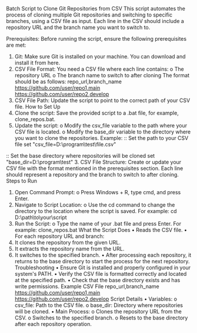 Batch Script to Clone Git Repositories from CSV
This script automates the process of cloning multiple Git repositories and switching to specific branches, using a CSV file as input. Each line in the CSV should include a repository URL and the branch name you want to switch to.

Prerequisites:
Before running the script, ensure the following prerequisites are met:
1.	Git: Make sure Git is installed on your machine. You can download and install it from here.
2.	CSV File Format: You need a CSV file where each line contains:
o	The repository URL
o	The branch name to switch to after cloning The format should be as follows:
repo_url,branch_name
https://github.com/user/repo1,main
https://github.com/user/repo2,develop
3.	CSV File Path: Update the script to point to the correct path of your CSV file.
How to Set Up
1.	Clone the script: Save the provided script to a .bat file, for example, clone_repos.bat.
2.	Update the script:
o	Modify the csv_file variable to the path where your CSV file is located.
o	Modify the base_dir variable to the directory where you want to clone the repositories.
Example:
:: Set the path to your CSV file
set "csv_file=D:\program\test\file.csv"

:: Set the base directory where repositories will be cloned
set "base_dir=D:\program\test"
3.	CSV File Structure: Create or update your CSV file with the format mentioned in the prerequisites section. Each line should represent a repository and the branch to switch to after cloning.
Steps to Run
1.	Open Command Prompt:
o	Press Windows + R, type cmd, and press Enter.
2.	Navigate to Script Location:
o	Use the cd command to change the directory to the location where the script is saved. For example:
cd D:\path\to\your\script
3.	Run the Script:
o	Type the name of your .bat file and press Enter. For example:
clone_repos.bat
What the Script Does
•	Reads the CSV file.
•	For each repository URL and branch:
1.	It clones the repository from the given URL.
2.	It extracts the repository name from the URL.
3.	It switches to the specified branch.
•	After processing each repository, it returns to the base directory to start the process for the next repository.
Troubleshooting
•	Ensure Git is installed and properly configured in your system's PATH.
•	Verify the CSV file is formatted correctly and located at the specified path.
•	Check that the base directory exists and has write permissions.
Example CSV File
repo_url,branch_name
https://github.com/user/repo1,main
https://github.com/user/repo2,develop
Script Details
•	Variables:
o	csv_file: Path to the CSV file.
o	base_dir: Directory where repositories will be cloned.
•	Main Process:
o	Clones the repository URL from the CSV.
o	Switches to the specified branch.
o	Resets to the base directory after each repository operation.